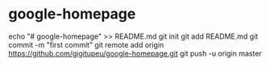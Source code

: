 # google-homepage
echo "# google-homepage" >> README.md
git init
git add README.md
git commit -m "first commit"
git remote add origin https://github.com/gigitupeu/google-homepage.git
git push -u origin master
